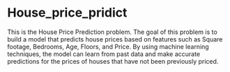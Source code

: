 # House_price_pridict


This is the House Price Prediction problem. The goal of this problem is to build a model that predicts house prices based on features such as Square footage, Bedrooms, Age, Floors, and Price. By using machine learning techniques, the model can learn from past data and make accurate predictions for the prices of houses that have not been previously priced.
